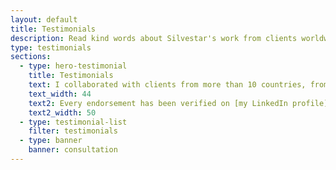 ```yaml
---
layout: default
title: Testimonials
description: Read kind words about Silvestar's work from clients worldwide, from Spain and Germany to the United States. Every testimonial are available on LinkedIn, too.
type: testimonials
sections:
  - type: hero-testimonial
    title: Testimonials
    text: I collaborated with clients from more than 10 countries, from Germany and Spain to **The United States**.
    text_width: 44
    text2: Every endorsement has been verified on [my LinkedIn profile](https://www.linkedin.com/in/starbist/).
    text2_width: 50
  - type: testimonial-list
    filter: testimonials
  - type: banner
    banner: consultation
---
```

